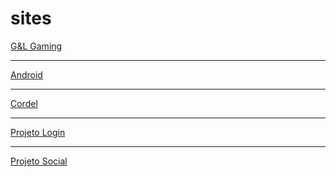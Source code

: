 # sites
<a href="G&LGaming/index.html">G&L Gaming</a>
<hr>
<a href="android/index.html">Android</a>
<hr>
<a href="cordel/index.html">Cordel</a>
<hr>
<a href="projeto_login/index.html">Projeto Login</a>
<hr>
<a href="projeto_social/index.html">Projeto Social</a>